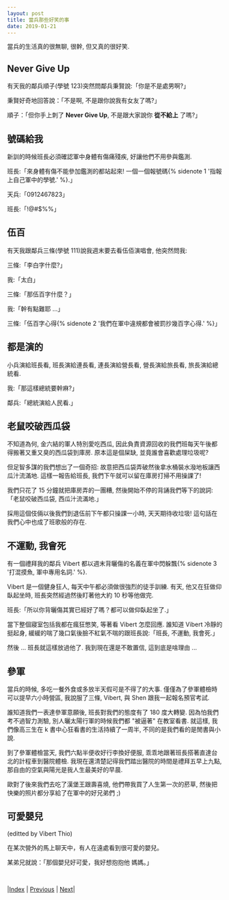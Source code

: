 ```yaml
---
layout: post
title: 當兵那些好笑的事
date: 2019-01-21
---
```

當兵的生活真的很無聊, 很幹, 但又真的很好笑. 

## Never Give Up

有天我的鄰兵順子(學號 123)突然問鄰兵秉賢說:「你是不是處男啊?」

秉賢好奇地回答說：「不是啊, 不是跟你說我有女友了嗎?」

順子：「但你手上刺了 **Never Give Up**, 不是跟大家說你 **從不給上** 了嗎?」

## 號碼給我

新訓的時候班長必須確認軍中身體有傷痛殘疾, 好讓他們不用參與鑑測.

班長:「來身體有傷不能參加鑑測的都站起來! 一個一個報號碼{% sidenote 1 '指報上自己軍中的學號.' %}.」

天兵:「0912467823」

班長:「!@#$%%」

## 伍百

有天我跟鄰兵三條(學號 111)說我週末要去看伍佰演唱會, 他突然問我:

三條:「李白字什麼?」

我:「太白」

三條:「那伍百字什麼？」

我:「幹有點難耶 ...」

三條:「伍百字心得{% sidenote 2 '我們在軍中違規都會被罰抄幾百字心得.' %}」

## 都是演的

小兵演給班長看, 班長演給連長看, 連長演給營長看, 營長演給旅長看, 旅長演給總統看.

我:「那這樣總統要幹麻?」

鄰兵:「總統演給人民看.」

## 老鼠咬破西瓜袋

不知道為何, 金六結的軍人特別愛吃西瓜, 因此負責資源回收的我們班每天午後都得搬著又重又臭的西瓜袋到庫房. 原本這是個屎缺, 並竟誰會喜歡處理垃圾呢?

但足智多謀的我們想出了一個奇招: 故意把西瓜袋弄破然後拿水桶裝水潑地板讓西瓜汁流滿地. 這樣一報告給班長, 我們下午就可以留在庫房打掃不用操課了!

我們只花了 15 分鐘就把庫房弄的一團糟, 然後開始不停的背誦我們等下的說詞:「老鼠咬破西瓜袋, 西瓜汁流滿地.」

採用這個伎倆以後我們到退伍前下午都只操課一小時, 天天期待收垃圾! 這句話在我們心中也成了班歌般的存在.

## 不運動, 我會死

有一個禮拜我的鄰兵 Vibert 都以週末背曬傷的名義在軍中閃躲飄{% sidenote 3 '打混摸魚, 軍中專用名詞.' %}. 

Vibert 是一個健身狂人, 每天中午都必須做很強烈的徒手訓練. 有天, 他又在狂做仰臥起坐時, 班長突然經過然後盯著他大約 10 秒等他做完.

班長:「所以你背曬傷其實已經好了嗎？都可以做仰臥起坐了.」

當下整個寢室包括我都在瘋狂憋笑, 等著看 Vibert 怎麼回應.
誰知道 Vibert 冷靜的挺起身, 緩緩的喘了幾口氣後臉不紅氣不喘的跟班長說:「班長, 不運動, 我會死.」

然後 ... 班長就這樣放過他了. 我到現在還是不敢置信, 這到底是啥理由 ...

## 參軍

當兵的時候, 多吃一餐外食或多放半天假可是不得了的大事. 僅僅為了參軍體檢時可以提早六小時營區, 我說服了三條, Vibert, 與 Shen 跟我一起報名預官考試.

誰知道我們一表達參軍意願後, 班長對我們的態度有了 180 度大轉變. 因為怕我們考不過智力測驗, 別人曬太陽行軍的時候我們都 "被逼著" 在教室看書. 就這樣, 我們像高三生在 k 書中心狂看書的生活持續了一周半, 不同的是我們看的是閒書與小說.

到了參軍體檢當天, 我們六點半便收好行李換好便服, 乖乖地跟著班長搭著直達台北的計程車到醫院體檢. 我現在還清楚記得我們踏出醫院的時間是禮拜五早上九點, 那自由的空氣與陽光是我人生最美好的早晨. 

歐對了後來我們去吃了漢堡王跟壽喜燒, 他們帶我買了人生第一次的菸草, 然後把快樂的照片都分享給了在軍中的好兄弟們 ;)


## 可愛嬰兒

(editted by Vibert Thio)

在某次營外的馬上聊天中，有人在遠處看到很可愛的嬰兒。

某弟兄就說：「那個嬰兒好可愛，我好想抱抱他 媽媽。」

<br/>

|[Index](../../) | [Previous](../../) |  [Next](../probabilityreview)|
